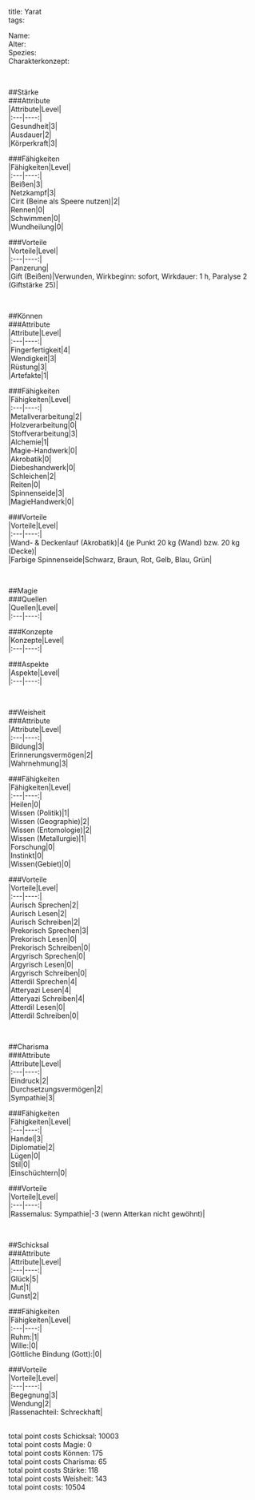 title: Yarat  
tags:  


Name:  
Alter:  
Spezies:  
Charakterkonzept:  
  
&nbsp;  
  
##Stärke  
###Attribute  
|Attribute|Level|  
|:---|----:|  
|Gesundheit|3|  
|Ausdauer|2|  
|Körperkraft|3|  
  
###Fähigkeiten  
|Fähigkeiten|Level|  
|:---|----:|  
|Beißen|3|  
|Netzkampf|3|  
|Cirit (Beine als Speere nutzen)|2|  
|Rennen|0|  
|Schwimmen|0|  
|Wundheilung|0|  
  
###Vorteile  
|Vorteile|Level|  
|:---|----:|  
|Panzerung|  
|Gift (Beißen)|Verwunden, Wirkbeginn: sofort, Wirkdauer: 1 h, Paralyse 2 (Giftstärke 25)|  
  
&nbsp;  
  
##Können  
###Attribute  
|Attribute|Level|  
|:---|----:|  
|Fingerfertigkeit|4|  
|Wendigkeit|3|  
|Rüstung|3|  
|Artefakte|1|  
  
###Fähigkeiten  
|Fähigkeiten|Level|  
|:---|----:|  
|Metallverarbeitung|2|  
|Holzverarbeitung|0|  
|Stoffverarbeitung|3|  
|Alchemie|1|  
|Magie-Handwerk|0|  
|Akrobatik|0|  
|Diebeshandwerk|0|  
|Schleichen|2|  
|Reiten|0|  
|Spinnenseide|3|  
|MagieHandwerk|0|  
  
###Vorteile  
|Vorteile|Level|  
|:---|----:|  
|Wand- & Deckenlauf (Akrobatik)|4 (je Punkt 20 kg (Wand) bzw. 20 kg (Decke)|  
|Farbige Spinnenseide|Schwarz, Braun, Rot, Gelb, Blau, Grün|  
  
&nbsp;  
  
##Magie  
###Quellen  
|Quellen|Level|  
|:---|----:|  
  
###Konzepte  
|Konzepte|Level|  
|:---|----:|  
  
###Aspekte  
|Aspekte|Level|  
|:---|----:|  
  
&nbsp;  
  
##Weisheit  
###Attribute  
|Attribute|Level|  
|:---|----:|  
|Bildung|3|  
|Erinnerungsvermögen|2|  
|Wahrnehmung|3|  
  
###Fähigkeiten  
|Fähigkeiten|Level|  
|:---|----:|  
|Heilen|0|  
|Wissen (Politik)|1|  
|Wissen (Geographie)|2|  
|Wissen (Entomologie)|2|  
|Wissen (Metallurgie)|1|  
|Forschung|0|  
|Instinkt|0|  
|Wissen(Gebiet)|0|  
  
###Vorteile  
|Vorteile|Level|  
|:---|----:|  
|Aurisch Sprechen|2|  
|Aurisch Lesen|2|  
|Aurisch Schreiben|2|  
|Prekorisch Sprechen|3|  
|Prekorisch Lesen|0|  
|Prekorisch Schreiben|0|  
|Argyrisch Sprechen|0|  
|Argyrisch Lesen|0|  
|Argyrisch Schreiben|0|  
|Atterdil Sprechen|4|  
|Atteryazi Lesen|4|  
|Atteryazi Schreiben|4|  
|Atterdil Lesen|0|  
|Atterdil Schreiben|0|  
  
&nbsp;  
  
##Charisma  
###Attribute  
|Attribute|Level|  
|:---|----:|  
|Eindruck|2|  
|Durchsetzungsvermögen|2|  
|Sympathie|3|  
  
###Fähigkeiten  
|Fähigkeiten|Level|  
|:---|----:|  
|Handel|3|  
|Diplomatie|2|  
|Lügen|0|  
|Stil|0|  
|Einschüchtern|0|  
  
###Vorteile  
|Vorteile|Level|  
|:---|----:|  
|Rassemalus: Sympathie|-3 (wenn Atterkan nicht gewöhnt)|  
  
&nbsp;  
  
##Schicksal  
###Attribute  
|Attribute|Level|  
|:---|----:|  
|Glück|5|  
|Mut|1|  
|Gunst|2|  
  
###Fähigkeiten  
|Fähigkeiten|Level|  
|:---|----:|  
|Ruhm:|1|  
|Wille:|0|  
|Göttliche Bindung (Gott):|0|  
  
###Vorteile  
|Vorteile|Level|  
|:---|----:|  
|Begegnung|3|  
|Wendung|2|  
|Rassenachteil: Schreckhaft|  
  
&nbsp;  
total point costs Schicksal: 10003  
total point costs Magie: 0  
total point costs Können: 175  
total point costs Charisma: 65  
total point costs Stärke: 118  
total point costs Weisheit: 143  
total point costs: 10504  
